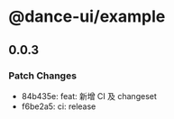 # @dance-ui/example

## 0.0.3

### Patch Changes

- 84b435e: feat: 新增 CI 及 changeset
- f6be2a5: ci: release
